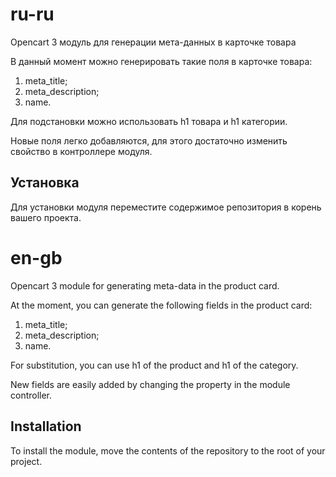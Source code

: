 # ru-ru

Opencart 3 модуль для генерации мета-данных в карточке товара

В данный момент можно генерировать такие поля в карточке товара: 

1. meta_title; 
2. meta_description; 
3. name.

Для подстановки можно использовать h1 товара и h1 категории. 

Новые поля легко добавляются, для этого достаточно изменить свойство в контроллере модуля. 

## Установка 

Для установки модуля переместите содержимое репозитория в корень вашего проекта. 

# en-gb

Opencart 3 module for generating meta-data in the product card.

At the moment, you can generate the following fields in the product card:

1. meta_title;
2. meta_description;
3. name.

For substitution, you can use h1 of the product and h1 of the category.

New fields are easily added by changing the property in the module controller.

## Installation

To install the module, move the contents of the repository to the root of your project.
